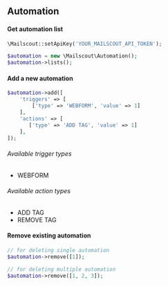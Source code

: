 ## Automation

#### Get automation list

```php
\Mailscout::setApiKey('YOUR_MAILSCOUT_API_TOKEN');

$automation = new \Mailscout\Automation();
$automation->lists();
```

#### Add a new automation

```php
$automation->add([
    'triggers' => [
        ['type' => 'WEBFORM', 'value' => 1]
    ],
    'actions' => [
       ['type' => 'ADD TAG', 'value' => 1]
    ],
]);
```

###### Available trigger types

- WEBFORM

###### Available action types

- ADD TAG
- REMOVE TAG

#### Remove existing automation

```php
// for deleting single automation
$automation->remove([1]);

// for deleting multiple automation
$automation->remove([1, 2, 3]);
```